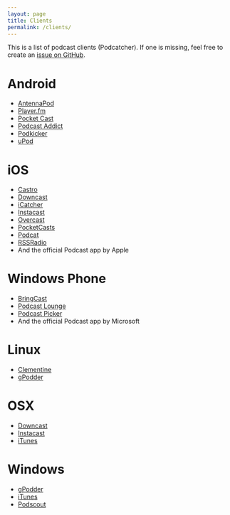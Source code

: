 ```yaml
---
layout: page
title: Clients
permalink: /clients/
---
```


This is a list of podcast clients (Podcatcher). If one is missing, feel free
to create an [issue on GitHub](https://github.com/bitboxer/podwhat).

# Android

* [AntennaPod](https://play.google.com/store/apps/details?id=de.danoeh.antennapod)
* [Player.fm](https://play.google.com/store/apps/details?id=fm.player)
* [Pocket Cast](https://play.google.com/store/apps/details?id=au.com.shiftyjelly.pocketcasts)
* [Podcast Addict](https://play.google.com/store/apps/details?id=com.bambuna.podcastaddict)
* [Podkicker](https://play.google.com/store/apps/details?id=ait.podka)
* [uPod](https://play.google.com/store/apps/details?id=mobi.upod.app)

# iOS

* [Castro](https://itunes.apple.com/de/app/castro-high-fidelity-podcasts/id723142770)
* [Downcast](https://itunes.apple.com/de/app/downcast/id393858566)
* [iCatcher](https://itunes.apple.com/de/app/icatcher!-podcast-app/id414419105)
* [Instacast](https://itunes.apple.com/de/app/icatcher!-podcast-app/id414419105)
* [Overcast](https://itunes.apple.com/de/app/overcast-podcast-player/id888422857)
* [PocketCasts](https://itunes.apple.com/de/app/pocket-casts/id414834813)
* [Podcat](https://itunes.apple.com/app/podcat/id845960230)
* [RSSRadio](https://itunes.apple.com/app/rssradio-premium-podcast-downloader/id679025359)
* And the official Podcast app by Apple

# Windows Phone

* [BringCast](http://windowsphone.com/s?appId=e5abef38-d413-e011-9264-00237de2db9e)
* [Podcast Lounge](http://windowsphone.com/s?appId=83bc0329-8e02-410e-b6d2-da3c0c1d971d)
* [Podcast Picker](http://windowsphone.com/s?appId=79b72069-b656-47d2-bab1-fa2d4061825e)
* And the official Podcast app by Microsoft

# Linux

* [Clementine](http://www.clementine-player.org/)
* [gPodder](http://gpodder.org)

# OSX

* [Downcast](https://itunes.apple.com/de/app/downcast/id668429425?mt=12&uo=4)
* [Instacast](https://itunes.apple.com/de/app/instacast/id733258666?mt=12&uo=4)
* [iTunes](http://www.apple.com/itunes)

# Windows

* [gPodder](http://gpodder.org/downloads)
* [iTunes](http://www.apple.com/itunes/)
* [Podscout](http://apps.microsoft.com/windows/de-de/app/podscout/f4316b46-7682-4cea-948b-53d135b2df17)

